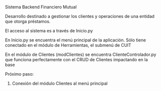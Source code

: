 Sistema Backend Financiero Mutual

Desarrollo destinado a gestionar los clientes y operaciones de una entidad que otorga préstamos.

El acceso al sistema es a través de Inicio.py

En Inicio.py se encuentra el menú principal de la aplicación.
Sólo tiene conectado en el módulo de Herramientas, el submenú de CUIT

En el módulo de Clientes (modClientes) se encuentra ClienteControlador.py que funciona perfectamente con el CRUD de Clientes impactando en la base

Próximo paso:
1. Conexión del módulo Clientes al menú principal

